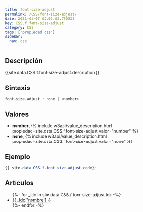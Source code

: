 ```yaml
---
title: font-size-adjust
permalink: /CSS/font-size-adjust/
date: 2021-03-07 03:03:05.770532
key: CSS.f.font-size-adjust
category: CSS
tags: ['propiedad css']
sidebar: 
  nav: css
---
```


## Descripción
{{site.data.CSS.f.font-size-adjust.description }}

## Sintaxis
~~~css
font-size-adjust : none | <number>
~~~

## Valores
* **number**,  {% include w3api/value_description.html propiedad=site.data.CSS.f.font-size-adjust valor="number" %}
* **none**,  {% include w3api/value_description.html propiedad=site.data.CSS.f.font-size-adjust valor="none" %}

## Ejemplo
~~~css
{{ site.data.CSS.f.font-size-adjust.code}}
~~~

## Artículos
<ul>
{%- for _ldc in site.data.CSS.f.font-size-adjust.ldc -%}
   <li>
       <a href="{{_ldc['url'] }}">{{ _ldc['nombre'] }}</a>
   </li>
{%- endfor -%}
</ul>
